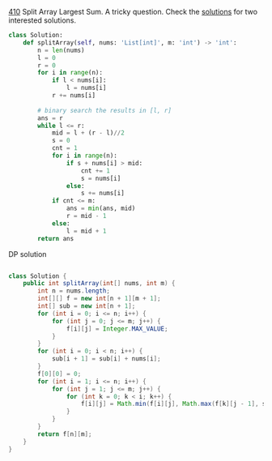 [410](https://leetcode.com/problems/split-array-largest-sum/) Split Array Largest Sum. A tricky question. Check the [solutions](https://leetcode.com/problems/split-array-largest-sum/solution/) for two interested solutions.

```python
class Solution:
    def splitArray(self, nums: 'List[int]', m: 'int') -> 'int':
        n = len(nums)
        l = 0
        r = 0
        for i in range(n):
            if l < nums[i]:
                l = nums[i]
            r += nums[i]
        
        # binary search the results in [l, r]
        ans = r
        while l <= r:
            mid = l + (r - l)//2
            s = 0
            cnt = 1
            for i in range(n):
                if s + nums[i] > mid:
                    cnt += 1
                    s = nums[i]
                else:
                    s += nums[i]
            if cnt <= m:
                ans = min(ans, mid)
                r = mid - 1
            else:
                l = mid + 1
        return ans
```

DP solution

```java

class Solution {
    public int splitArray(int[] nums, int m) {
        int n = nums.length;
        int[][] f = new int[n + 1][m + 1];
        int[] sub = new int[n + 1];
        for (int i = 0; i <= n; i++) {
            for (int j = 0; j <= m; j++) {
                f[i][j] = Integer.MAX_VALUE;
            }
        }
        for (int i = 0; i < n; i++) {
            sub[i + 1] = sub[i] + nums[i];
        }
        f[0][0] = 0;
        for (int i = 1; i <= n; i++) {
            for (int j = 1; j <= m; j++) {
                for (int k = 0; k < i; k++) {
                    f[i][j] = Math.min(f[i][j], Math.max(f[k][j - 1], sub[i] - sub[k]));
                }
            }
        }
        return f[n][m];        
    }
}
```